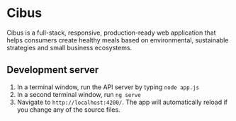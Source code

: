 # Cibus

Cibus is a full-stack, responsive, production-ready web application that helps consumers create healthy meals based on environmental, sustainable strategies and small business ecosystems. 

## Development server

1) In a terminal window, run the API server by typing `node app.js`
2) In a second terminal window, run `ng serve`
3) Navigate to `http://localhost:4200/`. The app will automatically reload if you change any of the source files.

